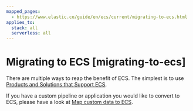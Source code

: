 ```yaml
---
mapped_pages:
  - https://www.elastic.co/guide/en/ecs/current/migrating-to-ecs.html
applies_to:
  stack: all
  serverless: all
---
```


# Migrating to ECS [migrating-to-ecs]

There are multiple ways to reap the benefit of ECS. The simplest is to use [Products and Solutions that Support ECS](/reference/ecs-products-solutions.md).

If you have a custom pipeline or application you would like to convert to ECS, please have a look at [Map custom data to ECS](/reference/ecs-converting.md).



